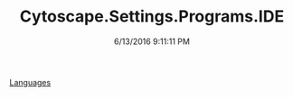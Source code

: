 ﻿---
title: Cytoscape.Settings.Programs.IDE
date: 6/13/2016 9:11:11 PM
---

[Languages](T-Cytoscape.Settings.Programs.IDE.Languages.html)
